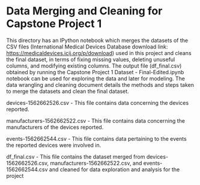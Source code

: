 # Data Merging and Cleaning for Capstone Project 1
This directory has an IPython notebook which merges the datasets of the CSV files (International Medical Devices Database download link: https://medicaldevices.icij.org/p/download) used in this project and cleans the final dataset, in terms of fixing missing values, deleting unuseful columns, and modifying existing columns. The output file (df_final.csv) obtained by running the Capstone Project 1 Dataset - Final-Edited.ipynb notebook can be used for exploring the data and later for modeling. The data wrangling and cleaning document details the methods and steps taken to merge the datasets and clean the final dataset.

devices-1562662526.csv - This file contains data concerning the devices reported.

manufacturers-1562662522.csv - This file contains data concerning the manufacturers of the devices reported.

events-1562662544.csv - This file contains data pertaining to the events the reported devices were involved in.

df_final.csv - This file contains the dataset merged from devices-1562662526.csv, manufacturers-1562662522.csv, and events-1562662544.csv and cleaned for data exploration and analysis for the project
